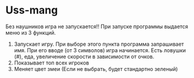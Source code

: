 # Uss-mang
Без наушников игра не запускается!!
При запуске программы выдается меню из 3 функций.
1. Запускает игру. При выборе этого пункта программа запрашивает имя. При его вводе (от 3 символов) игра начинается. Есть ловушки (#), еда, увеличение скорости в зависимости от очков.
2. Показывает топ всех игроков
3. Меняет цвет змеи (Если не выбрать, будет стандартно зеленый)

